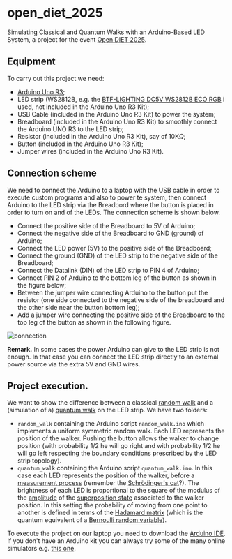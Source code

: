 # open_diet_2025
Simulating Classical and Quantum Walks with an Arduino-Based LED System, a project for the event [Open DIET 2025](https://diet.web.uniroma1.it/en/node/6883).

## Equipment
To carry out this project we need:
- [Arduino Uno R3](https://docs.arduino.cc/hardware/uno-rev3/);
- LED strip (WS2812B, e.g. the [BTF-LIGHTING DC5V WS2812B ECO RGB](https://www.amazon.it/BTF-LIGHTING-indirizzabili-individualmente-flessibile-controller/dp/B088W62171?th=1) i used, not included in the Arduino Uno R3 Kit);
- USB Cable (included in the Arduino Uno R3 Kit) to power the system;
- Breadboard (included in the Arduino Uno R3 Kit) to smoothly connect the Arduino UNO R3 to the LED strip;
- Resistor (included in the Arduino Uno R3 Kit), say of 10K$\Omega$;
- Button (included in the Arduino Uno R3 Kit);
- Jumper wires (included in the Arduino Uno R3 Kit).

## Connection scheme
We need to connect the Arduino to a laptop with the USB cable in order to execute custom programs and also to power te system, then connect Arduino to the LED strip via the Breadbord where the button is placed in order to turn on and of the LEDs. The connection scheme is shown below.
- Connect the positive side of the Breadboard to 5V of Arduino;
- Connect the negative side of the Breadboard to GND (ground) of Arduino;
- Connect the LED power (5V) to the positive side of the Breadboard;
- Connect the ground (GND) of the LED strip to the negative side of the Breadboard;
- Connect the Datalink (DIN) of the LED strip to PIN 4 of Arduino;
- Connect PIN 2 of Arduino to the bottom leg of the button as shown in the figure below;
- Between the jumper wire connecting Arduino to the button put the resistor (one side connected to the negative side of the breadboard and the other side near the button bottom leg);
- Add a jumper wire connecting the positive side of the Breadboard to the top leg of the button as shown in the following figure. 

![connection](https://github.com/user-attachments/assets/2cd61f13-c3a3-41b6-9de1-b1fee31432be)

**Remark.** In some cases the power Arduino can give to the LED strip is not enough. In that case you can connect the LED strip directly to an external power source via the extra 5V and GND wires. 

## Project execution.
We want to show the difference between a classical [random walk](https://en.wikipedia.org/wiki/Random_walk) and a (simulation of a) [quantum walk](https://en.wikipedia.org/wiki/Quantum_walk) on the LED strip. We have two folders:
- `random_walk` containing the Arduino script `random_walk.ino` which implements a uniform symmetric random walk. Each LED represents the position of the walker. Pushing the button allows the walker to change position (with probability 1/2 he will go right and with probability 1/2 he will go left respecting the boundary conditions prescribed by the LED strip topology).
- `quantum_walk` containing the Arduino script `quantum_walk.ino`. In this case each LED represents the position of the walker, before a [measurement process](https://en.wikipedia.org/wiki/Measurement_in_quantum_mechanics) (remember the [Schrödinger's cat](https://en.wikipedia.org/wiki/Schr%C3%B6dinger%27s_cat)?). The brightness of each LED is proportional to the square of the modulus of the [amplitude](https://en.wikipedia.org/wiki/Probability_amplitude) of the [superposition state](https://en.wikipedia.org/wiki/Quantum_superposition) associated to the walker position. In this setting the probability of moving from one point to another is defined in terms of the [Hadamard matrix](https://en.wikipedia.org/wiki/Hadamard_matrix) (which is the quantum equivalent of a [Bernoulli random variable](https://en.wikipedia.org/wiki/Bernoulli_distribution)).

To execute the project on our laptop you need to download the [Arduino IDE](https://www.arduino.cc/en/software). If you don't have an Arduino kit you can always try some of the many online simulators e.g. [this one](https://wokwi.com/).

